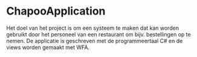 # ChapooApplication
Het doel van het project is om een systeem te maken dat kan worden gebruikt door het personeel van een
restaurant om bijv. bestellingen op te nemen.
De applicatie is geschreven met de programmeertaal C# en de views worden gemaakt met WFA.
